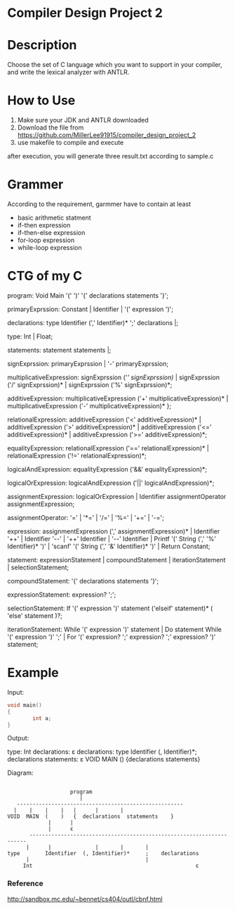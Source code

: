 # Compiler Design Project 2

# Description

Choose the set of C language which you want to support in your compiler, and write the lexical analyzer with ANTLR.

# How to Use

1. Make sure your JDK and ANTLR downloaded
2. Download the file from 
    https://github.com/MillerLee91915/compiler_design_project_2
3. use makefile to compile and execute 

after execution, you will generate three result.txt according to sample.c

# Grammer

According to the requirement, garmmer have to contain at least

- basic arithmetic statment
- if-then expression
- if-then-else expression
- for-loop expression
- while-loop expression

# CTG of my C

program: Void Main '(' ')' '{' declarations statements '}';

primaryExprssion: Constant | Identifier | '(' expression ')';

declarations:
	type Identifier (',' Identifier)* ';' declarations
	|;

type: Int | Float;

statements: statement statements |;

signExprssion: primaryExprssion | '-' primaryExprssion;

multiplicativeExpression:
	signExprssion ('*' signExprssion)*
	| signExprssion ('/' signExprssion)*
	| signExprssion ('%' signExprssion)*;

additiveExpression:
	multiplicativeExpression ('+' multiplicativeExpression)*
	| multiplicativeExpression ('-' multiplicativeExpression)*
};

relationalExpression:
	additiveExpression ('<' additiveExpression)*
	| additiveExpression ('>' additiveExpression)*
	| additiveExpression ('<=' additiveExpression)*
	| additiveExpression ('>=' additiveExpression)*;

equalityExpression:
	relationalExpression ('==' relationalExpression)*
	| relationalExpression ('!=' relationalExpression)*;

logicalAndExpression:
	equalityExpression ('&&' equalityExpression)*;

logicalOrExpression:
	logicalAndExpression ('||' logicalAndExpression)*;

assignmentExpression:
	logicalOrExpression
	| Identifier assignmentOperator assignmentExpression;

assignmentOperator: '=' | '*=' | '/=' | '%=' | '+=' | '-=';

expression:
	assignmentExpression (',' assignmentExpression)*
	| Identifier '++'
	| Identifier '--'
	| '++' Identifier
	| '--' Identifier
	| Printf '(' String (',' '%' Identifier)* ')'
	| 'scanf' '(' String (',' '&' Identifier)* ')'
	| Return Constant;

statement:
	expressionStatement
	| compoundStatement
	| iterationStatement
	| selectionStatement;

compoundStatement: '{' declarations statements '}';

expressionStatement: expression? ';';

selectionStatement:
	If '(' expression ')' statement ('elseif' statement)* (
		'else' statement
	)?;

iterationStatement:
	While '(' expression ')' statement
	| Do statement While '(' expression ')' ';'
	| For '(' expression? ';' expression? ';' expression? ')' statement;

# Example

Input:

```c
void main()
{
		int a;
}
```

Output:

type: Int
declarations: ε
declarations: type Identifier (, Identifier)*; declarations
statements: ε
VOID MAIN () {declarations statements}

Diagram:
```

					program
					   |
   -----------------------------------------------------	   
  |    |    |	 |	 |		|		|					
VOID  MAIN  (	 )   { 	declarations  statements 	}
			 |		|		
			 |		ε
	   ---------------------------------------------------------------------					
	  |		 |    			|		| 		|											type 		Identifier 	(, Identifier)* 	;	 declarations
 	  | 									|
	 Int                                   					ε
```

### Reference 

http://sandbox.mc.edu/~bennet/cs404/outl/cbnf.html
